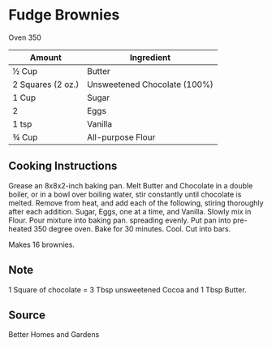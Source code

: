 # Fudge Brownies

Oven 350

|Amount|Ingredient|
|----|----|
½ Cup | Butter
2 Squares (2 oz.) | Unsweetened Chocolate (100%)
1 Cup | Sugar
2 | Eggs
1 tsp | Vanilla
¾ Cup | All-purpose Flour

## Cooking Instructions

Grease an 8x8x2-inch baking pan.
Melt Butter and Chocolate in a double boiler, or in a bowl over boiling water, stir constantly until chocolate is melted.
Remove from heat, and add each of the following, stiring thoroughly after each addition.
Sugar, Eggs, one at a time, and Vanilla.
Slowly mix in Flour.
Pour mixture into baking pan. spreading evenly.
Put pan into pre-heated 350 degree oven.
Bake for 30 minutes.
Cool.
Cut into bars.

Makes 16 brownies.

## Note

1 Square of chocolate = 3 Tbsp unsweetened Cocoa and 1 Tbsp Butter.

## Source
Better Homes and Gardens